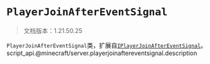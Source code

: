 # `PlayerJoinAfterEventSignal`

> 文档版本：1.21.50.25

`PlayerJoinAfterEventSignal`类，扩展自[`IPlayerJoinAfterEventSignal`](./iplayerjoinaftereventsignal.md)。script_api.@minecraft/server.playerjoinaftereventsignal.description
